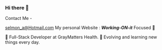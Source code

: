 ### Hi there 👋

Contact Me -

selmon_a@Hotmail.com
My personal Website : ***Working-ON-it***
Focused 🚀

🌱 Full-Stack Developer at GrayMatters Health.
🔭 Evolving and learning new things every day.
<!--
**SolomonAvraham/SolomonAvraham** is a ✨ _special_ ✨ repository because its `README.md` (this file) appears on your GitHub profile.

Here are some ideas to get you started:

- 🔭 I’m currently working on ...
- 🌱 I’m currently learning ...
- 👯 I’m looking to collaborate on ...
- 🤔 I’m looking for help with ...
- 💬 Ask me about ...
- 📫 How to reach me: ...
- 😄 Pronouns: ...
- ⚡ Fun fact: ...
-->
